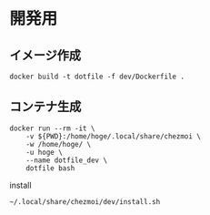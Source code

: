 # 開発用

## イメージ作成

```
docker build -t dotfile -f dev/Dockerfile .
```

## コンテナ生成

```
docker run --rm -it \
    -v ${PWD}:/home/hoge/.local/share/chezmoi \
    -w /home/hoge/ \
    -u hoge \
    --name dotfile_dev \
    dotfile bash
```

install
```
~/.local/share/chezmoi/dev/install.sh
```
